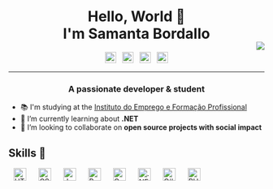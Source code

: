 <h1 align="center">Hello, World 👋 <br> I'm Samanta Bordallo</h1>

<img align="right" style="margin-top:-20px" src="https://images.weserv.nl/?url=https://raw.githubusercontent.com/samanta-bordallo/samanta-bordallo/main/SamantaImage.JPG?v=4&h=300&w=300&fit=cover&mask=circle">

<p align="center">
  <a target="_blank" href="https://www.linkedin.com/in/samanta-bordallo-86805a117/">
    <img alt="LinkedIn" width="22px" src="https://cdn.jsdelivr.net/npm/simple-icons@v3/icons/linkedin.svg"/></a>
  &nbsp; <!-- Espaço em branco -->
  <a target="_blank" href="https://api.whatsapp.com/send?phone=913890678">
    <img alt="WhatsApp" width="22px" src="https://cdn.jsdelivr.net/npm/simple-icons@v3/icons/whatsapp.svg"/></a>
  &nbsp;
  <a target="_blank" href="mailto:bordallo.samanta@gmail.com">
    <img alt="Gmail" width="22px" src="https://cdn.jsdelivr.net/npm/simple-icons@v3/icons/gmail.svg"/></a>
  &nbsp;
  <a target="_blank" href="https://www.facebook.com/samanta.bordallo/">
    <img alt="Facebook" width="22px" src="https://cdn.jsdelivr.net/npm/simple-icons@v3/icons/facebook.svg"/></a>
</p>

---- 

<h3 align="center">A passionate developer & student</h3>
<p align="center">

- 📚 I'm studying at the [Instituto do Emprego e Formação Profissional]([ipleiria.pt](https://iefponline.iefp.pt/IEFP/index2.jsp))
- 🌱 I’m currently learning about **.NET**
- 👯 I’m looking to collaborate on **open source projects with social impact**
</p>
<p align="center">

## Skills 🚀

<img align="center" src="https://img.shields.io/badge/HTML5-E34F26?style=for-the-badge&logo=html5&logoColor=white" alt="HTML5 Badge" height="25" width="auto" hspace="10"/></a>
<img align="center" src="https://img.shields.io/badge/CSS3-1572B6?style=for-the-badge&logo=css3&logoColor=white" alt="CSS3 Badge" height="25" width="auto" hspace="10"/></a>
<img align="center" src="https://img.shields.io/badge/JavaScript-F7DF1E?style=for-the-badge&logo=javascript&logoColor=black" alt="Javascript Badge" height="25" width="auto" hspace="10"/></a>
<img align="center" src="https://img.shields.io/badge/Python-2B2728?style=for-the-badge&logo=Python&logoColor=white" alt="Python Badge" height="25" width="auto" hspace="10"/></a>
<img align="center" src="https://img.shields.io/badge/programming-%2300599C.svg?style=for-the-badge&logo=c&logoColor=white" alt="C badge" height="25" width="auto" hspace="10"/></a>
<img align="center" src="https://img.shields.io/badge/.NET-%23512BD4.svg?style=for-the-badge&logo=.net&logoColor=white" alt=".NET badge" height="25" width="auto" hspace="10"/>
<img align="center" src="https://img.shields.io/badge/C%23-%239100D7.svg?style=for-the-badge&logo=c-sharp&logoColor=white" alt="C# badge" height="25" width="auto" hspace="10"/>
<img align="center" src="https://img.shields.io/badge/PHP-777BB4?style=for-the-badge&logo=php&logoColor=white" alt="PHP Badge" height="25" width="auto" hspace="10"/>


</p>

  
<!---
last edited: 28/08/2023
you have to find your motivation, babe.

samanta-bordallo/samanta-bordallo is a ✨ special ✨ repository because its `README.md` (this file) appears on your GitHub profile.
You can click the Preview link to take a look at your changes.

SamantaImage.JPG
--->

